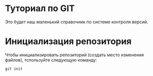 # Туториал по GIT
Это будет наш маленький справочник по системе контроля версий.

# Инициализация репозитория

Чтобы инициализировать репозиторий (создать место изменения файлов), тспользуйте следующую команду:
```
git init
```